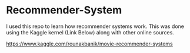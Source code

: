 # Recommender-System

I used this repo to learn how recommender systems work. This was done using the Kaggle kernel (Link Below) along with other online sources.

https://www.kaggle.com/rounakbanik/movie-recommender-systems
